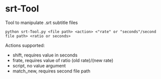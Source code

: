 # srt-Tool
Tool to manipulate .srt subtitle files

```
python srt-Tool.py <file path> <action> <"rate" or "seconds"/second file path> <ratio or seconds>
```
Actions supported:

* shift, requires value in seconds
* frate, requires value of ratio (old rate)/(new rate)
* script, no value argument
* match_new, requires second file path
